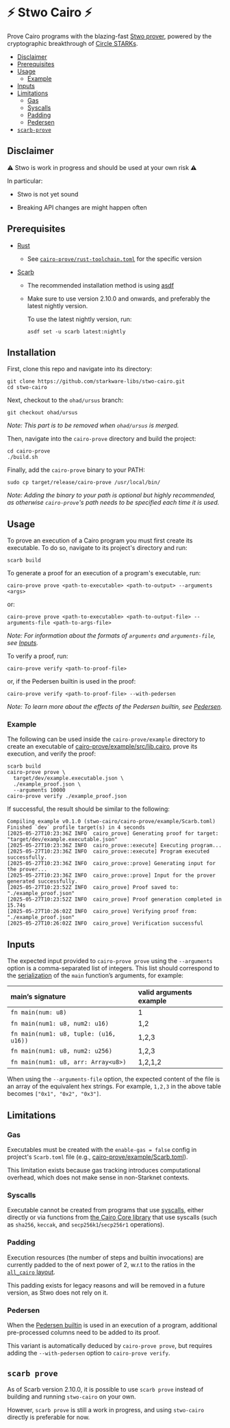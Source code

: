 # ⚡ Stwo Cairo ⚡

Prove Cairo programs with the blazing-fast [Stwo prover](https://github.com/starkware-libs/stwo), powered by the cryptographic breakthrough of [Circle STARKs](https://eprint.iacr.org/2024/278).

* [Disclaimer](#disclaimer)
* [Prerequisites](#prerequisites)
* [Usage](#usage)
  * [Example](#example)
* [Inputs](#inputs)
* [Limitations](#limitations)
  * [Gas](#gas)
  * [Syscalls](#syscalls)
  * [Padding](#padding)
  * [Pedersen](#pedersen)
* [`scarb-prove`](#scarb-prove)

## Disclaimer

⚠️ Stwo is work in progress and should be used at your own risk ⚠️

In particular:

* Stwo is not yet sound

* Breaking API changes are might happen often

## Prerequisites

- [Rust](https://www.rust-lang.org/tools/install/)

  - See [`cairo-prove/rust-toolchain.toml`](cairo-prove/rust-toolchain.toml) for the specific version
- [Scarb](https://docs.swmansion.com/scarb/download.html)
  - The recommended installation method is using [asdf](https://asdf-vm.com/)
  - Make sure to use version 2.10.0 and onwards, and preferably the latest nightly version.
  
    To use the latest nightly version, run:
    
    ```
    asdf set -u scarb latest:nightly
    ```

## Installation

First, clone this repo and navigate into its directory:

```
git clone https://github.com/starkware-libs/stwo-cairo.git
cd stwo-cairo
```

Next, checkout to the `ohad/ursus` branch:

```
git checkout ohad/ursus
```

*Note: This part is to be removed when `ohad/ursus` is merged.*

Then, navigate into the `cairo-prove` directory and build the project:

```
cd cairo-prove
./build.sh
```

Finally, add the `cairo-prove` binary to your PATH:

```
sudo cp target/release/cairo-prove /usr/local/bin/
```

*Note: Adding the binary to your path is optional but highly recommended, as otherwise `cairo-prove`'s path needs to be specified each time it is used.*

## Usage

To prove an execution of a Cairo program you must first create its executable. To do so, navigate to its project's directory and run:

```
scarb build
```

To generate a proof for an execution of a program's executable, run:

```
cairo-prove prove <path-to-executable> <path-to-output> --arguments <args>
```
or:

```
cairo-prove prove <path-to-executable> <path-to-output-file> --arguments-file <path-to-args-file>
```

*Note: For information about the formats of `arguments` and `arguments-file`, see [Inputs](#inputs).*

To verify a proof, run:

```
cairo-prove verify <path-to-proof-file>
```

or, if the Pedersen builtin is used in the proof:

```
cairo-prove verify <path-to-proof-file> --with-pedersen
```

*Note: To learn more about the effects of the Pedersen builtin, see [Pedersen](#pedersen).*

### Example

The following can be used inside the `cairo-prove/example` directory to create an executable of [cairo-prove/example/src/lib.cairo](cairo-prove/example/src/lib.cairo), prove its execution, and verify the proof:

```terminal
scarb build
cairo-prove prove \
  target/dev/example.executable.json \
  ./example_proof.json \
  --arguments 10000
cairo-prove verify ./example_proof.json
```

If successful, the result should be similar to the following:

```
Compiling example v0.1.0 (stwo-cairo/cairo-prove/example/Scarb.toml)
Finished `dev` profile target(s) in 4 seconds
[2025-05-27T10:23:36Z INFO  cairo_prove] Generating proof for target: "target/dev/example.executable.json"
[2025-05-27T10:23:36Z INFO  cairo_prove::execute] Executing program...
[2025-05-27T10:23:36Z INFO  cairo_prove::execute] Program executed successfully.
[2025-05-27T10:23:36Z INFO  cairo_prove::prove] Generating input for the prover...
[2025-05-27T10:23:36Z INFO  cairo_prove::prove] Input for the prover generated successfully.
[2025-05-27T10:23:52Z INFO  cairo_prove] Proof saved to: "./example_proof.json"
[2025-05-27T10:23:52Z INFO  cairo_prove] Proof generation completed in 15.74s
[2025-05-27T10:26:02Z INFO  cairo_prove] Verifying proof from: "./example_proof.json"
[2025-05-27T10:26:02Z INFO  cairo_prove] Verification successful
```

## Inputs

The expected input provided to `cairo-prove prove` using the `--arguments` option is a comma-separated list of integers. This list should correspond to the [serialization](https://docs.starknet.io/architecture-and-concepts/smart-contracts/serialization-of-cairo-types/) of the `main` function’s arguments, for example:

| main’s signature | valid arguments example |
| :---- | :---- |
| `fn main(num: u8)` | 1 |
| `fn main(num1: u8, num2: u16)` | 1,2 |
| `fn main(num1: u8, tuple: (u16, u16))` | 1,2,3 |
| `fn main(num1: u8, num2: u256)` | 1,2,3 |
| `fn main(num1: u8, arr: Array<u8>)` | 1,2,1,2 |


When using the `--arguments-file` option, the expected content of the file is an array of the equivalent hex strings. For example, `1,2,3` in the above table becomes `["0x1", "0x2", "0x3"]`.

## Limitations

### Gas

Executables must be created with the `enable-gas = false` config in project's `Scarb.toml` file (e.g., [cairo-prove/example/Scarb.toml](cairo-prove/example/Scarb.toml)).

This limitation exists because gas tracking introduces computational overhead, which does not make sense in non-Starknet contexts.

### Syscalls

Executable cannot be created from programs that use [syscalls](https://book.cairo-lang.org/appendix-08-system-calls.html), either directly or via functions from [the Cairo Core library](https://docs.cairo-lang.org/core/) that use syscalls (such as `sha256`, `keccak`, and `secp256k1`/`secp256r1` operations).

### Padding

Execution resources (the number of steps and builtin invocations) are currently padded to the of next power of 2, w.r.t to the ratios in the [`all_cairo` layout](https://github.com/lambdaclass/cairo-vm/blob/15bf79470cdd8eff29f41fc0a87143dce5499c7e/vm/src/types/instance_definitions/builtins_instance_def.rs#L157).

This padding exists for legacy reasons and will be removed in a future version, as Stwo does not rely on it.

### Pedersen

When the [Pedersen builtin](https://book.cairo-lang.org/ch204-02-01-pedersen.html) is used in an execution of a program, additional pre-processed columns need to be added to its proof.

This variant is automatically deduced by `cairo-prove prove`, but requires adding the `--with-pedersen` option to `cairo-prove verify`.

## `scarb prove`

As of Scarb version 2.10.0, it is possible to use `scarb prove` instead of building and running `stwo-cairo` on your own.

However, `scarb prove` is still a work in progress, and using `stwo-cairo` directly is preferable for now.
